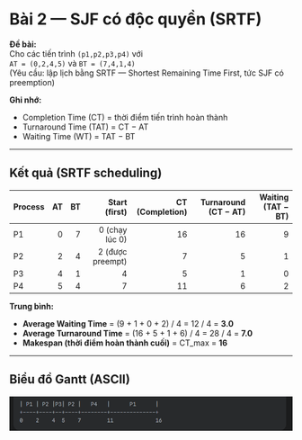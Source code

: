# Bài 2 — SJF có độc quyền (SRTF)

**Đề bài:**  
Cho các tiến trình `(p1,p2,p3,p4)` với  
`AT = (0,2,4,5)` và `BT = (7,4,1,4)`  
(Yêu cầu: lập lịch bằng SRTF — Shortest Remaining Time First, tức SJF có preemption)

**Ghi nhớ:**  
- Completion Time (CT) = thời điểm tiến trình hoàn thành  
- Turnaround Time (TAT) = CT − AT  
- Waiting Time (WT) = TAT − BT

---

## Kết quả (SRTF scheduling)

| Process | AT | BT | Start (first) | CT (Completion) | Turnaround (CT − AT) | Waiting (TAT − BT) |
|---------|---:|---:|---------------:|-----------------:|---------------------:|-------------------:|
| P1      | 0  | 7  | 0 (chạy lúc 0) | 16               | 16                   | 9                  |
| P2      | 2  | 4  | 2 (được preempt) | 7               | 5                    | 1                  |
| P3      | 4  | 1  | 4               | 5                | 1                    | 0                  |
| P4      | 5  | 4  | 7               | 11               | 6                    | 2                  |

**Trung bình:**
- **Average Waiting Time** = (9 + 1 + 0 + 2) / 4 = 12 / 4 = **3.0**  
- **Average Turnaround Time** = (16 + 5 + 1 + 6) / 4 = 28 / 4 = **7.0**  
- **Makespan (thời điểm hoàn thành cuối)** = CT_max = **16**

---

## Biểu đồ Gantt (ASCII)
![alt text]({F776810B-53C6-4011-8F77-D80B747DD200}.png)
